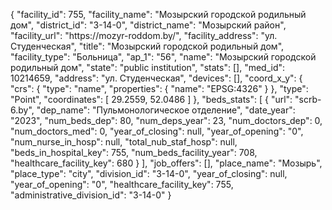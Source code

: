 {
    "facility_id": 755,
    "facility_name": "Мозырский городской родильный дом",
    "district_id": "3-14-0",
    "district_name": "Мозырский район",
    "facility_url": "https:\/\/mozyr-roddom.by\/",
    "facility_address": "ул. Студенческая",
    "title": "Мозырский городской родильный дом",
    "facility_type": "Больница",
    "ap_1": "56",
    "name": "Мозырский городской родильный дом",
    "state": "public institution",
    "stats": [],
    "med_id": 10214659,
    "address": "ул. Студенческая",
    "devices": [],
    "coord_x_y": {
        "crs": {
            "type": "name",
            "properties": {
                "name": "EPSG:4326"
            }
        },
        "type": "Point",
        "coordinates": [
            29.2559,
            52.0486
        ]
    },
    "beds_stats": [
        {
            "url": "scrb-6.by",
            "dep_name": "Пульмонологическое отделение",
            "date_year": "2023",
            "num_beds_dep": 80,
            "num_deps_year": 23,
            "num_doctors_dep": 0,
            "num_doctors_med": 0,
            "year_of_closing": null,
            "year_of_opening": "0",
            "num_nurse_in_hosp": null,
            "total_nub_staf_hosp": null,
            "beds_in_hospital_key": 755,
            "num_beds_facility_year": 708,
            "healthcare_facility_key": 680
        }
    ],
    "job_offers": [],
    "place_name": "Мозырь",
    "place_type": "city",
    "division_id": "3-14-0",
    "year_of_closing": null,
    "year_of_opening": "0",
    "healthcare_facility_key": 755,
    "administrative_division_id": "3-14-0"
}